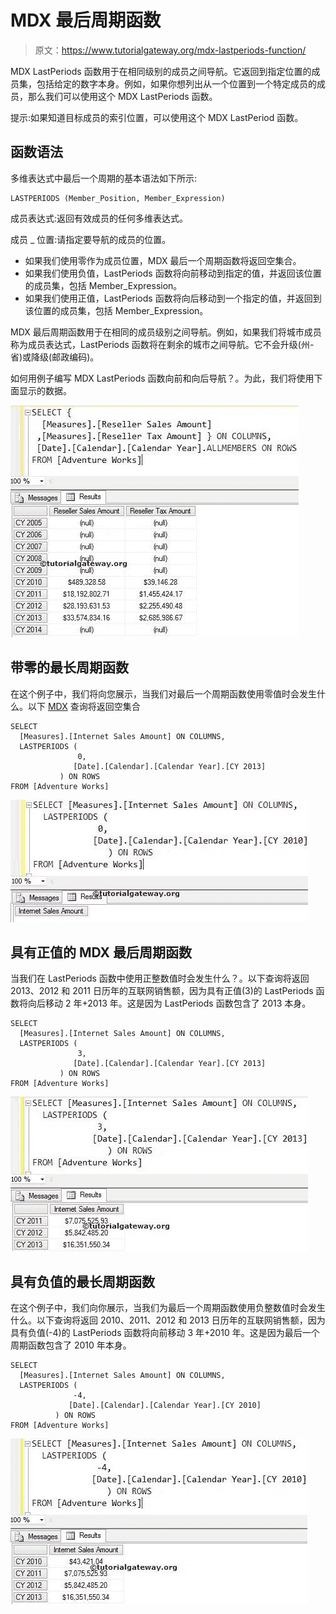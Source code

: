 # MDX 最后周期函数

> 原文：<https://www.tutorialgateway.org/mdx-lastperiods-function/>

MDX LastPeriods 函数用于在相同级别的成员之间导航。它返回到指定位置的成员集，包括给定的数字本身。例如，如果你想列出从一个位置到一个特定成员的成员，那么我们可以使用这个 MDX LastPeriods 函数。

提示:如果知道目标成员的索引位置，可以使用这个 MDX LastPeriod 函数。

## 函数语法

多维表达式中最后一个周期的基本语法如下所示:

```
LASTPERIODS (Member_Position, Member_Expression)
```

成员表达式:返回有效成员的任何多维表达式。

成员 _ 位置:请指定要导航的成员的位置。

*   如果我们使用零作为成员位置，MDX 最后一个周期函数将返回空集合。
*   如果我们使用负值，LastPeriods 函数将向前移动到指定的值，并返回该位置的成员集，包括 Member_Expression。
*   如果我们使用正值，LastPeriods 函数将向后移动到一个指定的值，并返回到该位置的成员集，包括 Member_Expression。

MDX 最后周期函数用于在相同的成员级别之间导航。例如，如果我们将城市成员称为成员表达式，LastPeriods 函数将在剩余的城市之间导航。它不会升级(州-省)或降级(邮政编码)。

如何用例子编写 MDX LastPeriods 函数向前和向后导航？。为此，我们将使用下面显示的数据。

![MDX LASTPERIODS FUNCTION](img/424dd1abf56a523998b5be3003916379.png)

## 带零的最长周期函数

在这个例子中，我们将向您展示，当我们对最后一个周期函数使用零值时会发生什么。以下 [MDX](https://www.tutorialgateway.org/mdx/) 查询将返回空集合

```
SELECT 
  [Measures].[Internet Sales Amount] ON COLUMNS,
  LASTPERIODS (
               0, 
              [Date].[Calendar].[Calendar Year].[CY 2013] 
	       ) ON ROWS
FROM [Adventure Works]
```

![MDX LASTPERIODS FUNCTION 1](img/38c1adfa0660f9785d0d8c708298ffbc.png)

## 具有正值的 MDX 最后周期函数

当我们在 LastPeriods 函数中使用正整数值时会发生什么？。以下查询将返回 2013、2012 和 2011 日历年的互联网销售额，因为具有正值(3)的 LastPeriods 函数将向后移动 2 年+2013 年。这是因为 LastPeriods 函数包含了 2013 本身。

```
SELECT 
  [Measures].[Internet Sales Amount] ON COLUMNS,
  LASTPERIODS (
               3, 
              [Date].[Calendar].[Calendar Year].[CY 2013] 
	       ) ON ROWS
FROM [Adventure Works]
```

![MDX LASTPERIODS FUNCTION 2](img/76d6bc33df56524be612ae4aaedc4424.png)

## 具有负值的最长周期函数

在这个例子中，我们向你展示，当我们为最后一个周期函数使用负整数值时会发生什么。以下查询将返回 2010、2011、2012 和 2013 日历年的互联网销售额，因为具有负值(-4)的 LastPeriods 函数将向前移动 3 年+2010 年。这是因为最后一个周期函数包含了 2010 年本身。

```
SELECT 
  [Measures].[Internet Sales Amount] ON COLUMNS,
  LASTPERIODS (
              -4, 
             [Date].[Calendar].[Calendar Year].[CY 2010] 
	      ) ON ROWS
FROM [Adventure Works]
```

![MDX LASTPERIODS FUNCTION 3](img/a05370a1e021c0265d2fda5cfe3e5d65.png)